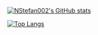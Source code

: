 [![NStefan002's GitHub stats](https://github-readme-stats-nstefan002.vercel.app/api?username=NStefan002&show_icons=true&rank_icon=default&card_width=500&theme=onedark)](https://github.com/NStefan002)

[![Top Langs](https://github-readme-stats-nstefan002.vercel.app/api/top-langs/?username=NStefan002&exclude_repo=.dotfiles&card_width=500&theme=onedark&langs_count=7&hide=EJS)](https://github.com/NStefan002)
